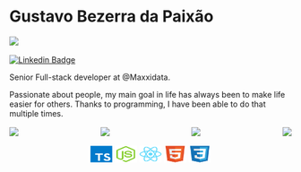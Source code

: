 # Gustavo Bezerra da Paixão 

![](https://komarev.com/ghpvc/?username=gbpaixao)

[![Linkedin Badge](https://img.shields.io/badge/Linkedin-blue?style=flat-square&logo=Linkedin&logoColor=white&link=https://www.linkedin.com/in/gustavobezerrapaixao)](https://www.linkedin.com/in/gustavobezerrapaixao)

Senior Full-stack developer at @Maxxidata.

Passionate about people, my main goal in life has always been to make life easier for others. Thanks to programming, I have been able to do that multiple times.

<!-- GitHub Stats made by: https://github.com/anuraghazra/github-readme-stats -->
<div style="display: flex; justify-content: space-between">
  <!-- Dark Mode -->
  <a>
    <img align="center" src="https://github-readme-stats.vercel.app/api?username=gbpaixao&include_all_commits=true&count_private=true&show_icons=true&custom_title=GitHub%20Stats#gh-dark-mode-only" />
  </a>
  <a href="https://github.com/gbpaixao">
    <img align="center" src="https://github-readme-stats.vercel.app/api/top-langs/?username=gbpaixao&exclude_repo=Creating-Programming-Language-with-SableCC&layout=compact#gh-dark-mode-only" />
  </a>

  <!-- Light Mode -->
  <a href="https://github.com/gbpaixao">
    <img align="center" src="https://github-readme-stats.vercel.app/api?username=gbpaixao&include_all_commits=true&count_private=true&show_icons=true&custom_title=GitHub%20Stats&theme=dark#gh-light-mode-only" />
  </a>
  <a href="https://github.com/gbpaixao">
    <img align="center" src="https://github-readme-stats.vercel.app/api/top-langs/?username=gbpaixao&exclude_repo=Creating-Programming-Language-with-SableCC&layout=compact&theme=dark#gh-light-mode-only" />
  </a>

  <!-- If I'm ever too proud of a repo 
  [![Readme Card](https://github-readme-stats.vercel.app/api/pin/?username=anuraghazra&repo=github-readme-stats)](https://github.com/anuraghazra/github-readme-stats)
  -->
</div>

<!-- Languages -->
<div style="display: inline_block; text-align: center">
  <br>
  <img align="center" alt="Typescript" title="Typescript" height="30" width="40" src="https://raw.githubusercontent.com/devicons/devicon/master/icons/typescript/typescript-plain.svg">
  <img align="center" alt="Node.js" title="Node.js" height="30" width="40" src="https://raw.githubusercontent.com/devicons/devicon/master/icons/nodejs/nodejs-original.svg">
  <img align="center" alt="React" title="React" height="30" width="40" src="https://raw.githubusercontent.com/devicons/devicon/master/icons/react/react-original.svg">
  <img align="center" alt="HTML" title="HTML" height="30" width="40" src="https://raw.githubusercontent.com/devicons/devicon/master/icons/html5/html5-original.svg">
  <img align="center" alt="CSS" title="CSS" height="30" width="40" src="https://raw.githubusercontent.com/devicons/devicon/master/icons/css3/css3-original.svg">
  <br>
</div>
